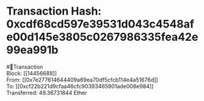 
Transaction Hash: 0xcdf68cd597e39531d043c4548afe00d145e3805c0267986335fea42e99ea991b
====================================================================================
  
#💸Transaction  
Block: [[14456688]]  
From: [[0x7e277614644409a69ea70df5cfcb114e4a51676d]]  
To: [[0xcf22b221d9cfaa46cfc90393465901ade008e984]]  
Transferred: 49.36731844 Ether
